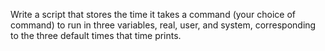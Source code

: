 Write a script that stores the time it takes a command (your choice of command) to run in three variables,
real, user, and system, corresponding to the three default times that time prints.
